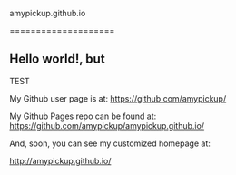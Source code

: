 amypickup.github.io

====================

## Hello world!, but

TEST 

My Github user page is at: 
https://github.com/amypickup/

My Github Pages repo can be found at:  
https://github.com/amypickup/amypickup.github.io/

And, soon, you can see my customized homepage at:

http://amypickup.github.io/
